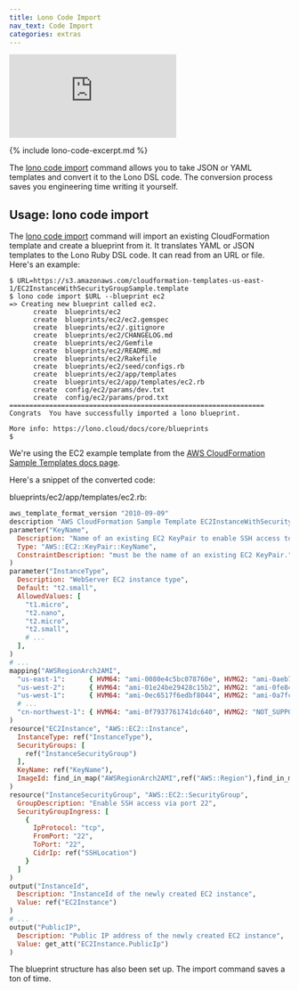 ```yaml
---
title: Lono Code Import
nav_text: Code Import
categories: extras
---
```


<div class="video-box"><div class="video-container"><iframe src="https://www.youtube.com/embed/DwMR_ZQn2N8" frameborder="0" allowfullscreen=""></iframe></div></div>

{% include lono-code-excerpt.md %}

The [lono code import](https://lono.cloud/reference/lono-code-import/) command allows you to take JSON or YAML templates and convert it to the Lono DSL code. The conversion process saves you engineering time writing it yourself.

## Usage: lono code import

The [lono code import](https://lono.cloud/reference/lono-code-import/) command will import an existing CloudFormation template and create a blueprint from it. It translates YAML or JSON templates to the Lono Ruby DSL code. It can read from an URL or file. Here's an example:

    $ URL=https://s3.amazonaws.com/cloudformation-templates-us-east-1/EC2InstanceWithSecurityGroupSample.template
    $ lono code import $URL --blueprint ec2
    => Creating new blueprint called ec2.
          create  blueprints/ec2
          create  blueprints/ec2/ec2.gemspec
          create  blueprints/ec2/.gitignore
          create  blueprints/ec2/CHANGELOG.md
          create  blueprints/ec2/Gemfile
          create  blueprints/ec2/README.md
          create  blueprints/ec2/Rakefile
          create  blueprints/ec2/seed/configs.rb
          create  blueprints/ec2/app/templates
          create  blueprints/ec2/app/templates/ec2.rb
          create  config/ec2/params/dev.txt
          create  config/ec2/params/prod.txt
    ================================================================
    Congrats  You have successfully imported a lono blueprint.

    More info: https://lono.cloud/docs/core/blueprints
    $

We're using the EC2 example template from the [AWS CloudFormation Sample Templates docs page](https://docs.aws.amazon.com/AWSCloudFormation/latest/UserGuide/cfn-sample-templates.html).


Here's a snippet of the converted code:

blueprints/ec2/app/templates/ec2.rb:

```ruby
aws_template_format_version "2010-09-09"
description "AWS CloudFormation Sample Template EC2InstanceWithSecurityGroupSample: Create an Amazon EC2 instance running the Amazon Linux AMI. The AMI is chosen based on the region in which the stack is run. This example creates an EC2 security group for the instance to give you SSH access. **WARNING** This template creates an Amazon EC2 instance. You will be billed for the AWS resources used if you create a stack from this template."
parameter("KeyName",
  Description: "Name of an existing EC2 KeyPair to enable SSH access to the instance",
  Type: "AWS::EC2::KeyPair::KeyName",
  ConstraintDescription: "must be the name of an existing EC2 KeyPair."
)
parameter("InstanceType",
  Description: "WebServer EC2 instance type",
  Default: "t2.small",
  AllowedValues: [
    "t1.micro",
    "t2.nano",
    "t2.micro",
    "t2.small",
    # ...
  ],
)
# ...
mapping("AWSRegionArch2AMI",
  "us-east-1":      { HVM64: "ami-0080e4c5bc078760e", HVMG2: "ami-0aeb704d503081ea6" },
  "us-west-2":      { HVM64: "ami-01e24be29428c15b2", HVMG2: "ami-0fe84a5b4563d8f27" },
  "us-west-1":      { HVM64: "ami-0ec6517f6edbf8044", HVMG2: "ami-0a7fc72dc0e51aa77" },
  # ...
  "cn-northwest-1": { HVM64: "ami-0f7937761741dc640", HVMG2: "NOT_SUPPORTED" }
)
resource("EC2Instance", "AWS::EC2::Instance",
  InstanceType: ref("InstanceType"),
  SecurityGroups: [
    ref("InstanceSecurityGroup")
  ],
  KeyName: ref("KeyName"),
  ImageId: find_in_map("AWSRegionArch2AMI",ref("AWS::Region"),find_in_map("AWSInstanceType2Arch",ref("InstanceType"),"Arch"))
)
resource("InstanceSecurityGroup", "AWS::EC2::SecurityGroup",
  GroupDescription: "Enable SSH access via port 22",
  SecurityGroupIngress: [
    {
      IpProtocol: "tcp",
      FromPort: "22",
      ToPort: "22",
      CidrIp: ref("SSHLocation")
    }
  ]
)
output("InstanceId",
  Description: "InstanceId of the newly created EC2 instance",
  Value: ref("EC2Instance")
)
# ...
output("PublicIP",
  Description: "Public IP address of the newly created EC2 instance",
  Value: get_att("EC2Instance.PublicIp")
)
```

The blueprint structure has also been set up. The import command saves a ton of time.


